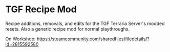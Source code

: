 # TGF Recipe Mod
Recipe additions, removals, and edits for the TGF Terraria Server's modded resets.
Also a generic recipe mod for normal playthroughs.

On Workshop: https://steamcommunity.com/sharedfiles/filedetails/?id=2815592580
